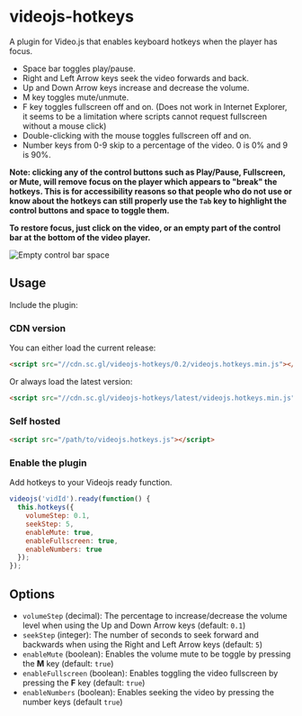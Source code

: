videojs-hotkeys
========================

A plugin for Video.js that enables keyboard hotkeys when the player has focus.
* Space bar toggles play/pause.
* Right and Left Arrow keys seek the video forwards and back.
* Up and Down Arrow keys increase and decrease the volume.
* M key toggles mute/unmute.
* F key toggles fullscreen off and on. (Does not work in Internet Explorer, it seems to be a limitation where scripts cannot request fullscreen without a mouse click)
* Double-clicking with the mouse toggles fullscreen off and on.
* Number keys from 0-9 skip to a percentage of the video. 0 is 0% and 9 is 90%.

**Note: clicking any of the control buttons such as Play/Pause, Fullscreen, or Mute, will remove focus on the player which appears to "break" the hotkeys.  This is for accessibility reasons so that people who do not use or know about the hotkeys can still properly use the `Tab` key to highlight the control buttons and space to toggle them.**

**To restore focus, just click on the video, or an empty part of the control bar at the bottom of the video player.**

![Empty control bar space](http://i.imgur.com/18WMTUw.png)

## Usage
Include the plugin:

### CDN version
You can either load the current release:
```html
<script src="//cdn.sc.gl/videojs-hotkeys/0.2/videojs.hotkeys.min.js"></script>
```
Or always load the latest version:
```html
<script src="//cdn.sc.gl/videojs-hotkeys/latest/videojs.hotkeys.min.js"></script>
```

### Self hosted
```html
<script src="/path/to/videojs.hotkeys.js"></script>
```

### Enable the plugin
Add hotkeys to your Videojs ready function.
```js
videojs('vidId').ready(function() {
  this.hotkeys({
    volumeStep: 0.1,
    seekStep: 5,
    enableMute: true,
    enableFullscreen: true,
    enableNumbers: true
  });
});
```

## Options

- `volumeStep` (decimal): The percentage to increase/decrease the volume level when using the Up and Down Arrow keys (default: `0.1`)
- `seekStep` (integer): The number of seconds to seek forward and backwards when using the Right and Left Arrow keys (default: `5`)
- `enableMute` (boolean): Enables the volume mute to be toggle by pressing the **M** key (default: `true`)
- `enableFullscreen` (boolean): Enables toggling the video fullscreen by pressing the **F** key (default: `true`)
- `enableNumbers` (boolean): Enables seeking the video by pressing the number keys (default `true`)
